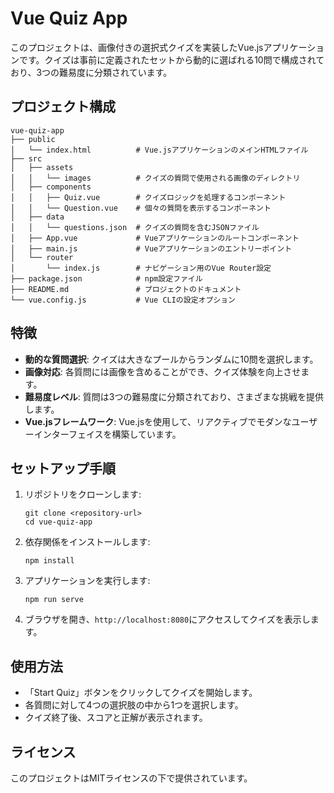 # Vue Quiz App

このプロジェクトは、画像付きの選択式クイズを実装したVue.jsアプリケーションです。クイズは事前に定義されたセットから動的に選ばれる10問で構成されており、3つの難易度に分類されています。

## プロジェクト構成

```
vue-quiz-app
├── public
│   └── index.html          # Vue.jsアプリケーションのメインHTMLファイル
├── src
│   ├── assets
│   │   └── images          # クイズの質問で使用される画像のディレクトリ
│   ├── components
│   │   ├── Quiz.vue        # クイズロジックを処理するコンポーネント
│   │   └── Question.vue    # 個々の質問を表示するコンポーネント
│   ├── data
│   │   └── questions.json  # クイズの質問を含むJSONファイル
│   ├── App.vue             # Vueアプリケーションのルートコンポーネント
│   ├── main.js             # Vueアプリケーションのエントリーポイント
│   └── router
│       └── index.js        # ナビゲーション用のVue Router設定
├── package.json            # npm設定ファイル
├── README.md               # プロジェクトのドキュメント
└── vue.config.js           # Vue CLIの設定オプション
```

## 特徴

- **動的な質問選択**: クイズは大きなプールからランダムに10問を選択します。
- **画像対応**: 各質問には画像を含めることができ、クイズ体験を向上させます。
- **難易度レベル**: 質問は3つの難易度に分類されており、さまざまな挑戦を提供します。
- **Vue.jsフレームワーク**: Vue.jsを使用して、リアクティブでモダンなユーザーインターフェイスを構築しています。

## セットアップ手順

1. リポジトリをクローンします:
   ```
   git clone <repository-url>
   cd vue-quiz-app
   ```

2. 依存関係をインストールします:
   ```
   npm install
   ```

3. アプリケーションを実行します:
   ```
   npm run serve
   ```

4. ブラウザを開き、`http://localhost:8080`にアクセスしてクイズを表示します。

## 使用方法

- 「Start Quiz」ボタンをクリックしてクイズを開始します。
- 各質問に対して4つの選択肢の中から1つを選択します。
- クイズ終了後、スコアと正解が表示されます。

## ライセンス

このプロジェクトはMITライセンスの下で提供されています。